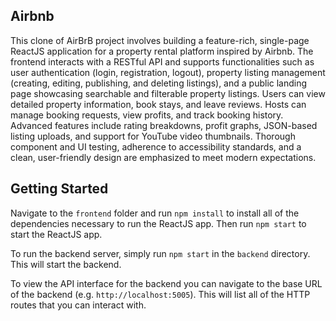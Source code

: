 ## Airbnb 

This clone of AirBrB project involves building a feature-rich, single-page ReactJS application for a property rental platform inspired by Airbnb. The frontend interacts with a RESTful API and supports functionalities such as user authentication (login, registration, logout), property listing management (creating, editing, publishing, and deleting listings), and a public landing page showcasing searchable and filterable property listings. Users can view detailed property information, book stays, and leave reviews. Hosts can manage booking requests, view profits, and track booking history. Advanced features include rating breakdowns, profit graphs, JSON-based listing uploads, and support for YouTube video thumbnails. Thorough component and UI testing, adherence to accessibility standards, and a clean, user-friendly design are emphasized to meet modern expectations.

## Getting Started

Navigate to the `frontend` folder and run `npm install` to install all of the dependencies necessary to run the ReactJS app. Then run `npm start` to start the ReactJS app.

To run the backend server, simply run `npm start` in the `backend` directory. This will start the backend.

To view the API interface for the backend you can navigate to the base URL of the backend (e.g. `http://localhost:5005`). This will list all of the HTTP routes that you can interact with.

